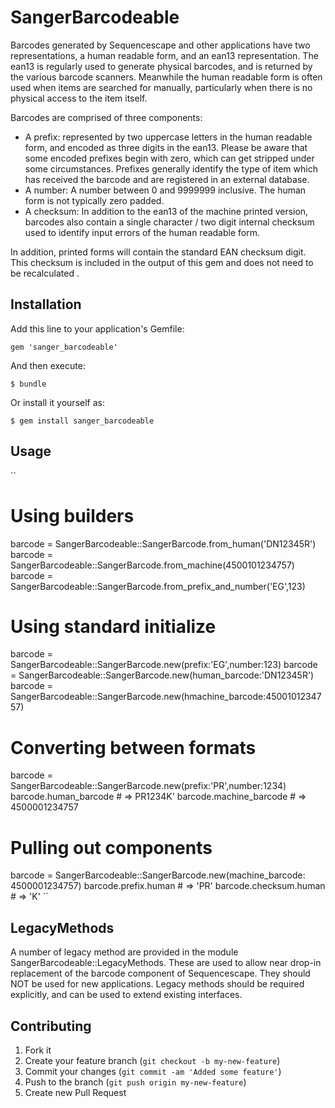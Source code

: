 # SangerBarcodeable

Barcodes generated by Sequencescape and other applications have two
representations, a human readable form, and an ean13 representation. The ean13
is regularly used to generate physical barcodes, and is returned by the various
barcode scanners. Meanwhile the human readable form is often used when items
are searched for manually, particularly when there is no physical access to the
item itself.

Barcodes are comprised of three components:
  - A prefix: represented by two uppercase letters in the human readable form,
  and encoded as three digits in the ean13. Please be aware that some encoded
  prefixes begin with zero, which can get stripped under some circumstances.
  Prefixes generally identify the type of item which has received the barcode
  and are registered in an external database.
  - A number: A number between 0 and 9999999 inclusive. The human form is not
  typically zero padded.
  - A checksum: In addition to the ean13 of the machine printed version,
  barcodes also contain a single character / two digit internal checksum used to
  identify input errors of the human readable form.

In addition, printed forms will contain the standard EAN checksum digit. This
checksum is included in the output of this gem and does not need to be
recalculated .

## Installation

Add this line to your application's Gemfile:

    gem 'sanger_barcodeable'

And then execute:

    $ bundle

Or install it yourself as:

    $ gem install sanger_barcodeable

## Usage
``
  # Using builders
  barcode = SangerBarcodeable::SangerBarcode.from_human('DN12345R')
  barcode = SangerBarcodeable::SangerBarcode.from_machine(4500101234757)
  barcode = SangerBarcodeable::SangerBarcode.from_prefix_and_number('EG',123)

  # Using standard initialize
  barcode = SangerBarcodeable::SangerBarcode.new(prefix:'EG',number:123)
  barcode = SangerBarcodeable::SangerBarcode.new(human_barcode:'DN12345R')
  barcode = SangerBarcodeable::SangerBarcode.new(hmachine_barcode:4500101234757)

  # Converting between formats
  barcode = SangerBarcodeable::SangerBarcode.new(prefix:'PR',number:1234)
  barcode.human_barcode # => PR1234K'
  barcode.machine_barcode # => 4500001234757

  # Pulling out components
  barcode = SangerBarcodeable::SangerBarcode.new(machine_barcode: 4500001234757)
  barcode.prefix.human # => 'PR'
  barcode.checksum.human # => 'K'
``

## LegacyMethods
A number of legacy method are provided in the module
SangerBarcodeable::LegacyMethods. These are used to allow near drop-in
replacement of the barcode component of Sequencescape. They should NOT be used
for new applications. Legacy methods should be required explicitly, and can
be used to extend existing interfaces.

## Contributing

1. Fork it
2. Create your feature branch (`git checkout -b my-new-feature`)
3. Commit your changes (`git commit -am 'Added some feature'`)
4. Push to the branch (`git push origin my-new-feature`)
5. Create new Pull Request
